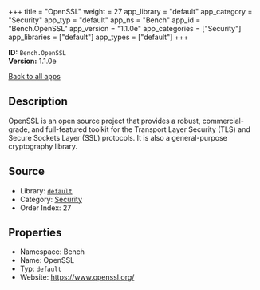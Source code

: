 ﻿+++
title = "OpenSSL"
weight = 27
app_library = "default"
app_category = "Security"
app_typ = "default"
app_ns = "Bench"
app_id = "Bench.OpenSSL"
app_version = "1.1.0e"
app_categories = ["Security"]
app_libraries = ["default"]
app_types = ["default"]
+++

**ID:** `Bench.OpenSSL`  
**Version:** 1.1.0e  
<!--more-->

[Back to all apps](/apps/)

## Description
OpenSSL is an open source project that provides a robust, commercial-grade, and full-featured toolkit for the Transport Layer Security (TLS) and Secure Sockets Layer (SSL) protocols.
It is also a general-purpose cryptography library.

## Source

* Library: [`default`](/app_libraries/default)
* Category: [Security](/app_categories/security)
* Order Index: 27

## Properties

* Namespace: Bench
* Name: OpenSSL
* Typ: `default`
* Website: <https://www.openssl.org/>


